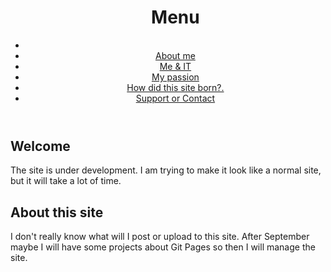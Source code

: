 <header id="luxbar" classNameN="luxbar-fixed">
    <div className="luxbar-menu luxbar-menu-right luxbar-menu-material-cyan">
        <ul className="luxbar-navigation">
          <h1>Menu</h1>
            <li className="luxbar-header">
                <label className="luxbar-hamburger luxbar-hamburger-doublespin"
                id="luxbar-hamburger" for="luxbar-checkbox"> <span></span> </label>
            </li>
            <li class="luxbar-item"><a href="aboutme.html">About me</a></li>
            <li class="luxbar-item"><a href="me&it.html">Me & IT</a></li>
            <li class="luxbar-item"><a href="mypassion.html">My passion</a></li>
            <li class="luxbar-item"><a href="siteborn.html">How did this site born?.</a></li>
              <li class="luxbar-item"><a href="support.html">Support or Contact</a></li>
        </ul>
    </div>
</header>

## Welcome
The site is under development.
I am trying to make it look like a normal site, but it will take a lot of time.

## About this site
I don't really know what will I post or upload to this site.
After September maybe I will have some projects about Git Pages so then I will manage the site.

